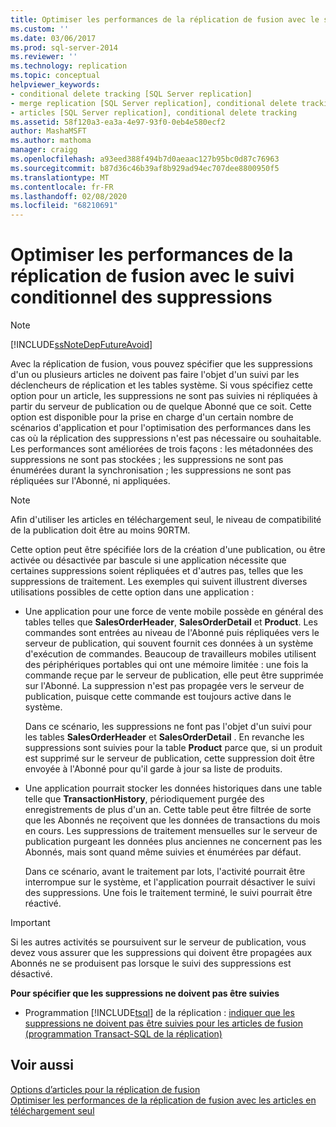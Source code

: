 ```yaml
---
title: Optimiser les performances de la réplication de fusion avec le suivi conditionnel des suppressions | Microsoft Docs
ms.custom: ''
ms.date: 03/06/2017
ms.prod: sql-server-2014
ms.reviewer: ''
ms.technology: replication
ms.topic: conceptual
helpviewer_keywords:
- conditional delete tracking [SQL Server replication]
- merge replication [SQL Server replication], conditional delete tracking
- articles [SQL Server replication], conditional delete tracking
ms.assetid: 58f120a3-ea3a-4e97-93f0-0eb4e580ecf2
author: MashaMSFT
ms.author: mathoma
manager: craigg
ms.openlocfilehash: a93eed388f494b7d0aeaac127b95bc0d87c76963
ms.sourcegitcommit: b87d36c46b39af8b929ad94ec707dee8800950f5
ms.translationtype: MT
ms.contentlocale: fr-FR
ms.lasthandoff: 02/08/2020
ms.locfileid: "68210691"
---
```

# <a name="optimize-merge-replication-performance-with-conditional-delete-tracking"></a>Optimiser les performances de la réplication de fusion avec le suivi conditionnel des suppressions
    
> [!NOTE]  
>  [!INCLUDE[ssNoteDepFutureAvoid](../../../includes/ssnotedepfutureavoid-md.md)]  
  
 Avec la réplication de fusion, vous pouvez spécifier que les suppressions d'un ou plusieurs articles ne doivent pas faire l'objet d'un suivi par les déclencheurs de réplication et les tables système. Si vous spécifiez cette option pour un article, les suppressions ne sont pas suivies ni répliquées à partir du serveur de publication ou de quelque Abonné que ce soit. Cette option est disponible pour la prise en charge d'un certain nombre de scénarios d'application et pour l'optimisation des performances dans les cas où la réplication des suppressions n'est pas nécessaire ou souhaitable. Les performances sont améliorées de trois façons : les métadonnées des suppressions ne sont pas stockées ; les suppressions ne sont pas énumérées durant la synchronisation ; les suppressions ne sont pas répliquées sur l'Abonné, ni appliquées.  
  
> [!NOTE]  
>  Afin d'utiliser les articles en téléchargement seul, le niveau de compatibilité de la publication doit être au moins 90RTM.  
  
 Cette option peut être spécifiée lors de la création d'une publication, ou être activée ou désactivée par bascule si une application nécessite que certaines suppressions soient répliquées et d'autres pas, telles que les suppressions de traitement. Les exemples qui suivent illustrent diverses utilisations possibles de cette option dans une application :  
  
-   Une application pour une force de vente mobile possède en général des tables telles que **SalesOrderHeader**, **SalesOrderDetail** et **Product**. Les commandes sont entrées au niveau de l'Abonné puis répliquées vers le serveur de publication, qui souvent fournit ces données à un système d'exécution de commandes. Beaucoup de travailleurs mobiles utilisent des périphériques portables qui ont une mémoire limitée : une fois la commande reçue par le serveur de publication, elle peut être supprimée sur l'Abonné. La suppression n'est pas propagée vers le serveur de publication, puisque cette commande est toujours active dans le système.  
  
     Dans ce scénario, les suppressions ne font pas l'objet d'un suivi pour les tables **SalesOrderHeader** et **SalesOrderDetail** . En revanche les suppressions sont suivies pour la table **Product** parce que, si un produit est supprimé sur le serveur de publication, cette suppression doit être envoyée à l'Abonné pour qu'il garde à jour sa liste de produits.  
  
-   Une application pourrait stocker les données historiques dans une table telle que **TransactionHistory**, périodiquement purgée des enregistrements de plus d'un an. Cette table peut être filtrée de sorte que les Abonnés ne reçoivent que les données de transactions du mois en cours. Les suppressions de traitement mensuelles sur le serveur de publication purgeant les données plus anciennes ne concernent pas les Abonnés, mais sont quand même suivies et énumérées par défaut.  
  
     Dans ce scénario, avant le traitement par lots, l'activité pourrait être interrompue sur le système, et l'application pourrait désactiver le suivi des suppressions. Une fois le traitement terminé, le suivi pourrait être réactivé.  
  
> [!IMPORTANT]  
>  Si les autres activités se poursuivent sur le serveur de publication, vous devez vous assurer que les suppressions qui doivent être propagées aux Abonnés ne se produisent pas lorsque le suivi des suppressions est désactivé.  
  
 **Pour spécifier que les suppressions ne doivent pas être suivies**  
  
-   Programmation [!INCLUDE[tsql](../../../includes/tsql-md.md)] de la réplication : [indiquer que les suppressions ne doivent pas être suivies pour les articles de fusion &#40;programmation Transact-SQL de la réplication&#41;](..//publish/specify-merge-replication-properties.md#tracking-deletes)  
  
## <a name="see-also"></a>Voir aussi  
 [Options d’articles pour la réplication de fusion](article-options-for-merge-replication.md)   
 [Optimiser les performances de la réplication de fusion avec les articles en téléchargement seul](optimize-merge-replication-performance-with-download-only-articles.md)  
  
  

